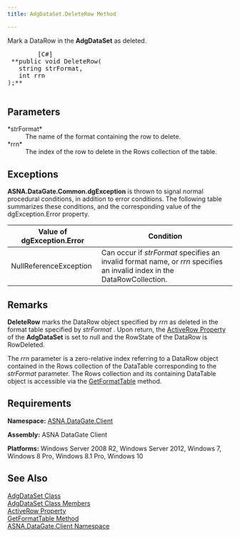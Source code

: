 ```yaml
---
title: AdgDataSet.DeleteRow Method

---
```


Mark a DataRow in the **AdgDataSet** as deleted.
<pre class="prettyprint">
        <span class="lang">[C#]</span>
 **public void DeleteRow(
   string strFormat,
   int rrn
);** 
      </pre>


## Parameters

<dl>
        <dt>
 *strFormat* 
        </dt>
        <dd>The name of the format containing the row to delete. </dd>
        <dt>
 *rrn* 
        </dt>
        <dd>The index of the row to delete in the Rows collection of the table.
							</dd>
</dl>

## Exceptions

**ASNA.DataGate.Common.dgException** is thrown to signal normal procedural conditions, in addition to error conditions. The following table summarizes these conditions, and the corresponding value of the dgException.Error property.
<br />



| Value of dgException.Error | Condition |
| ---- | ---- |
| NullReferenceException | Can occur if *strFormat* specifies an invalid format name, or *rrn* specifies an invalid index in the DataRowCollection. |



## Remarks

**DeleteRow** marks the DataRow object specified by *rrn* as deleted in the format table specified by *strFormat* . Upon return, the [ActiveRow Property](adg-dataset-class-active-row-property.html) of the **AdgDataSet** is set to null and the RowState of the DataRow is RowDeleted.

The *rrn* parameter is a zero-relative index referring to a DataRow object contained in the Rows collection of the DataTable corresponding to the *strFormat* parameter. The Rows collection and its containing DataTable object is accessible via the [ GetFormatTable](adg-dataset-class-get-format-table-method.html) method.
## Requirements

**Namespace:** [ASNA.DataGate.Client](datagate-client-namespace.html) 

**Assembly:** ASNA DataGate Client

**Platforms:** Windows Server 2008 R2, Windows Server 2012, Windows 7, Windows 8 Pro, Windows 8.1 Pro, Windows 10
## See Also


[AdgDataSet Class](adg-dataset-class.html)
      <br />
[AdgDataSet Class Members](adg-dataset-members.html)
      <br />
[ActiveRow Property](adg-dataset-class-active-row-property.html)
      <br />
[GetFormatTable Method](adg-dataset-class-get-format-table-method.html)
      <br />
[ASNA.DataGate.Client Namespace](datagate-client-namespace.html)


